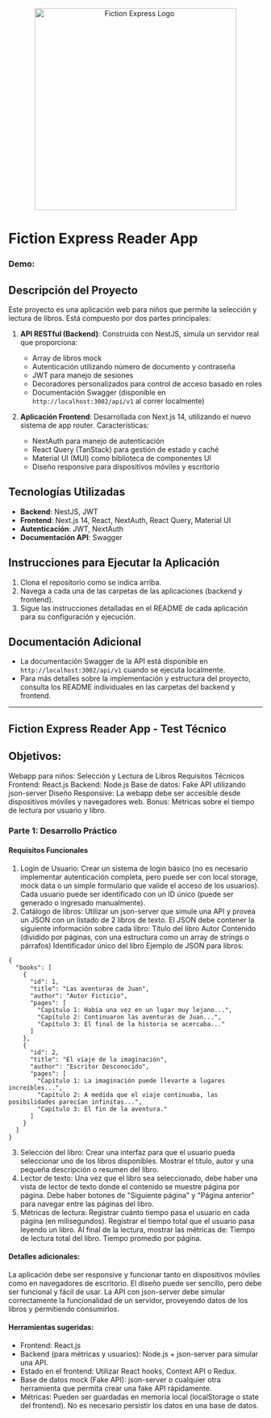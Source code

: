 <p align="center">
  <img width="400" src="https://es.fictionexpress.com/static/images/logo/fiction-express.svg" alt="Fiction Express Logo">
</p>

# Fiction Express Reader App

### Demo:

## Descripción del Proyecto

Este proyecto es una aplicación web para niños que permite la selección y lectura de libros. Está compuesto por dos partes principales:

1. **API RESTful (Backend)**: Construida con NestJS, simula un servidor real que proporciona:
   - Array de libros mock
   - Autenticación utilizando número de documento y contraseña
   - JWT para manejo de sesiones
   - Decoradores personalizados para control de acceso basado en roles
   - Documentación Swagger (disponible en `http://localhost:3002/api/v1` al correr localmente)

2. **Aplicación Frontend**: Desarrollada con Next.js 14, utilizando el nuevo sistema de app router. Características:
   - NextAuth para manejo de autenticación
   - React Query (TanStack) para gestión de estado y caché
   - Material UI (MUI) como biblioteca de componentes UI
   - Diseño responsive para dispositivos móviles y escritorio

## Tecnologías Utilizadas

- **Backend**: NestJS, JWT
- **Frontend**: Next.js 14, React, NextAuth, React Query, Material UI
- **Autenticación**: JWT, NextAuth
- **Documentación API**: Swagger

## Instrucciones para Ejecutar la Aplicación

1. Clona el repositorio como se indica arriba.
2. Navega a cada una de las carpetas de las aplicaciones (backend y frontend).
3. Sigue las instrucciones detalladas en el README de cada aplicación para su configuración y ejecución.

## Documentación Adicional

- La documentación Swagger de la API está disponible en `http://localhost:3002/api/v1` cuando se ejecuta localmente.
- Para más detalles sobre la implementación y estructura del proyecto, consulta los README individuales en las carpetas del backend y frontend.

---

## Fiction Express Reader App - Test Técnico


## Objetivos:

Webapp para niños: Selección y Lectura de Libros
Requisitos Técnicos
Frontend: React.js
Backend: Node.js
Base de datos: Fake API utilizando json-server
Diseño Responsive: La webapp debe ser accesible desde dispositivos móviles y navegadores web.
Bonus: Métricas sobre el tiempo de lectura por usuario y libro.


### Parte 1: Desarrollo Práctico

#### Requisitos Funcionales

1. Login de Usuario:
Crear un sistema de login básico (no es necesario implementar autenticación completa, pero puede ser con local storage, mock data o un simple formulario que valide el acceso de los usuarios).
Cada usuario puede ser identificado con un ID único (puede ser generado o ingresado manualmente).
2. Catálogo de libros:
Utilizar un json-server que simule una API y provea un JSON con un listado de 2 libros de texto.
El JSON debe contener la siguiente información sobre cada libro:
Título del libro
Autor
Contenido (dividido por páginas, con una estructura como un array de strings o párrafos)
Identificador único del libro
Ejemplo de JSON para libros:

```
{
  "books": [
    {
      "id": 1,
      "title": "Las aventuras de Juan",
      "author": "Autor Ficticio",
      "pages": [
        "Capítulo 1: Había una vez en un lugar muy lejano...",
        "Capítulo 2: Continuaron las aventuras de Juan...",
        "Capítulo 3: El final de la historia se acercaba..."
      ]
    },
    {
      "id": 2,
      "title": "El viaje de la imaginación",
      "author": "Escritor Desconocido",
      "pages": [
        "Capítulo 1: La imaginación puede llevarte a lugares increíbles...",
        "Capítulo 2: A medida que el viaje continuaba, las posibilidades parecían infinitas...",
        "Capítulo 3: El fin de la aventura."
      ]
    }
  ]
}
```

3. Selección del libro:
Crear una interfaz para que el usuario pueda seleccionar uno de los libros disponibles.
Mostrar el título, autor y una pequeña descripción o resumen del libro.
4. Lector de texto:
Una vez que el libro sea seleccionado, debe haber una vista de lector de texto donde el contenido se muestre página por página.
Debe haber botones de "Siguiente página" y "Página anterior" para navegar entre las páginas del libro.
5. Métricas de lectura:
Registrar cuánto tiempo pasa el usuario en cada página (en milisegundos).
Registrar el tiempo total que el usuario pasa leyendo un libro.
Al final de la lectura, mostrar las métricas de:
Tiempo de lectura total del libro.
Tiempo promedio por página.


#### Detalles adicionales:

La aplicación debe ser responsive y funcionar tanto en dispositivos móviles como en navegadores de escritorio.
El diseño puede ser sencillo, pero debe ser funcional y fácil de usar.
La API con json-server debe simular correctamente la funcionalidad de un servidor, proveyendo datos de los libros y permitiendo consumirlos.

#### Herramientas sugeridas:

- Frontend: React.js
- Backend (para métricas y usuarios): Node.js + json-server para simular una API.
- Estado en el frontend: Utilizar React hooks, Context API o Redux.
- Base de datos mock (Fake API): json-server o cualquier otra herramienta que permita crear una fake API rápidamente.
- Métricas: Pueden ser guardadas en memoria local (localStorage o state del frontend). No es necesario persistir los datos en una base de datos.

